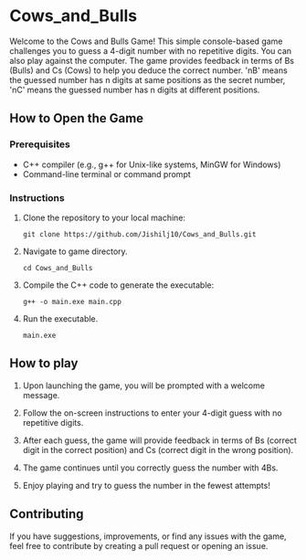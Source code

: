 # Cows_and_Bulls

Welcome to the Cows and Bulls Game! This simple console-based game challenges you to guess a 4-digit number with no repetitive digits. You can also play against the computer. The game provides feedback in terms of Bs (Bulls) and Cs (Cows) to help you deduce the correct number. 'nB' means the guessed number has n digits at same positions as the secret number, 'nC' means the guessed number has n digits at different positions.  

## How to Open the Game

### Prerequisites
- C++ compiler (e.g., g++ for Unix-like systems, MinGW for Windows)
- Command-line terminal or command prompt

### Instructions
1. Clone the repository to your local machine:

   ```git clone https://github.com/Jishilj10/Cows_and_Bulls.git```

2. Navigate to game directory.

   ```cd Cows_and_Bulls```

3. Compile the C++ code to generate the executable:

    ```g++ -o main.exe main.cpp```

4. Run the executable.

    ```main.exe```  


## How to play
1. Upon launching the game, you will be prompted with a     welcome message.

2. Follow the on-screen instructions to enter your 4-digit guess with no repetitive digits.

3. After each guess, the game will provide feedback in terms of Bs (correct digit in the correct position) and Cs (correct digit in the wrong position).

4. The game continues until you correctly guess the number with 4Bs.

5. Enjoy playing and try to guess the number in the fewest attempts!    

## Contributing

If you have suggestions, improvements, or find any issues with the game, feel free to contribute by creating a pull request or opening an issue.
